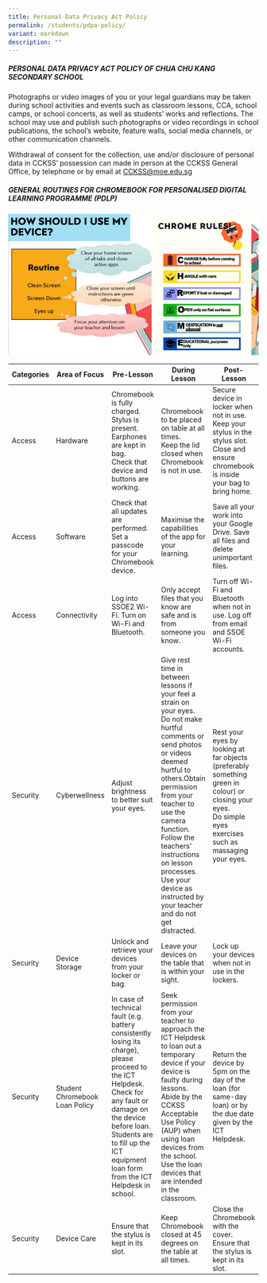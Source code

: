 ```yaml
---
title: Personal Data Privacy Act Policy
permalink: /students/pdpa-policy/
variant: markdown
description: ""
---
```

##### PERSONAL DATA PRIVACY ACT POLICY OF CHUA CHU KANG SECONDARY SCHOOL 

Photographs or video images of you or your legal guardians may be taken during school activities and events such as classroom lessons, CCA, school camps, or school concerts, as well as students’ works and reflections. The school may use and publish such photographs or video recordings in school publications, the school’s website, feature walls, social media channels, or other communication channels. 

Withdrawal of consent for the collection, use and/or disclosure of personal data in CCKSS’ possession can made in person at the CCKSS General Office, by telephone or by email at [CCKSS@moe.edu.sg](mailto:CCKSS@moe.edu.sg)


##### GENERAL ROUTINES FOR CHROMEBOOK FOR PERSONALISED DIGITAL LEARNING PROGRAMME (PDLP)
![](/images/Students/How_Should_I_use_my_device.jpg)










| Categories	| Area of Focus	| Pre-Lesson	| During Lesson	| Post-Lesson	|
|---	|---	|---	|---	|---	|
| Access	| Hardware	| Chromebook is fully charged. <br> Stylus is present.<br>  Earphones are kept in bag. <br> Check that device and buttons are working.	| Chromebook to be placed on table at all times. <br> Keep the lid closed when Chromebook is not in use.	| Secure device in locker when not in use. <br> Keep your stylus in the stylus slot. <br> Close and ensure chromebook is inside your bag to bring home.	|
| Access	| Software	| Check that all updates are performed. <br> Set a passcode for your Chromebook device.	| Maximise the capabilities of the app for your learning.	| Save all your work into your Google Drive. Save all files and delete unimportant files.	|
| Access	| Connectivity	| Log into SSOE2 Wi-Fi. Turn on Wi-Fi and Bluetooth.	| Only accept files that you know are safe and is from someone you know.	| Turn off Wi-Fi and Bluetooth when not in use. Log off from email and SSOE Wi-Fi accounts.	|
| Security	| Cyberwellness	| Adjust brightness to better suit your eyes.	| Give rest time in between lessons if your feel a strain on your eyes.<br>Do not make hurtful comments or send photos or videos deemed hurtful to others.Obtain permission from your teacher to use the camera function.<br>Follow the teachers’ instructions on lesson processes.<br>Use your device as instructed by your teacher and do not get distracted.	| Rest your eyes by looking at far objects (preferably something green in colour) or closing your eyes.<br> Do simple eyes exercises such as massaging your eyes.	|
| Security	| Device Storage	| Unlock and retrieve your devices from your locker or bag.	| Leave your devices on the table that is within your sight.	| Lock up your devices when not in use in the lockers.	|
| Security	| Student Chromebook Loan Policy	| In case of technical fault (e.g. battery consistently losing its charge), please proceed to the ICT Helpdesk.<br> Check for any fault or damage on the device before loan.<br> Students are to fill up the ICT equipment loan form from the ICT Helpdesk in school.	| Seek permission from your teacher to approach the ICT Helpdesk to loan out a temporary device if your device is faulty during lessons.<br> Abide by the CCKSS Acceptable Use Policy (AUP) when using loan devices from the school.<br> Use the loan devices that are intended in the classroom.	| Return the device by 5pm on the day of the loan (for same-day loan) or by the due date given by the ICT Helpdesk.	|
| Security	| Device Care	| Ensure that the stylus is kept in its slot.	| Keep Chromebook closed at 45 degrees on the table at all times.	| Close the Chromebook with the cover. <br> Ensure that the stylus is kept in its slot.	|